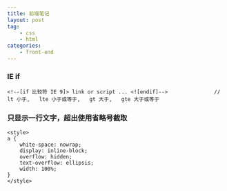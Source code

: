 ```yaml
---
title: 前端笔记
layout: post
tag:
    - css
    - html
categories:
    - front-end
---
```



### IE if
```
<!--[if 比较符 IE 9]> link or script ... <![endif]-->               // lt 小于,   lte 小于或等于,   gt 大于,   gte 大于或等于
```



### 只显示一行文字，超出使用省略号截取
```
<style>
a {
    white-space: nowrap;
    display: inline-block;
    overflow: hidden;
    text-overflow: ellipsis;
    width: 100%;
}
</style>
```
